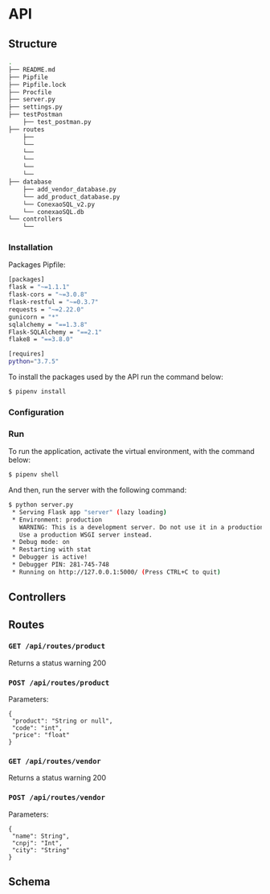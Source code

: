 # API


## Structure

```bash
.
├── README.md
├── Pipfile
├── Pipfile.lock
├── Procfile
├── server.py
├── settings.py
├── testPostman
    ├── test_postman.py
├── routes
    ├── 
    └── 
    └── 
    └── 
    └── 
    └── 
├── database
    ├── add_vendor_database.py
    └── add_product_database.py
    └── ConexaoSQL_v2.py
    └── conexaoSQL.db
└── controllers
    └── 
```


### Installation

Packages Pipfile:

```bash
[packages]
flask = "~=1.1.1"
flask-cors = "~=3.0.8"
flask-restful = "~=0.3.7"
requests = "~=2.22.0"
gunicorn = "*"
sqlalchemy = "==1.3.8"
Flask-SQLAlchemy = "==2.1"
flake8 = "==3.8.0"

[requires]
python="3.7.5"

```

To install the packages used by the API run the command below:

```bash
$ pipenv install
```

### Configuration

### Run

To run the application, activate the virtual environment, with the command below:

```bash
$ pipenv shell
```

And then, run the server with the following command:


```bash
$ python server.py
 * Serving Flask app "server" (lazy loading)
 * Environment: production
   WARNING: This is a development server. Do not use it in a production deployment.
   Use a production WSGI server instead.
 * Debug mode: on
 * Restarting with stat
 * Debugger is active!
 * Debugger PIN: 281-745-748
 * Running on http://127.0.0.1:5000/ (Press CTRL+C to quit)
```

## Controllers

## Routes

### ``` GET /api/routes/product ```

Returns a status warning 200

### ``` POST /api/routes/product ```

Parameters:
```
{
 "product": "String or null",
 "code": "int",
 "price": "float"
}
```

### ``` GET /api/routes/vendor ```

Returns a status warning 200

### ``` POST /api/routes/vendor ```

Parameters:
```
{
 "name": String",
 "cnpj": "Int",
 "city": "String"
}
```


## Schema
